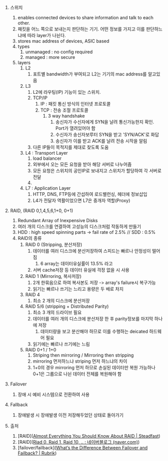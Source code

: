 1. 스위치
   1.  enables connected devices to share information and talk to each other.
   2. 패킷을 어느 쪽으로 보내는지 판단하는 기기. 어떤 정보를 가지고 이를 판단하느냐에 따라 layer가 나뉜다.
   3. stores mac address of devices, ASIC based
   4. types
      1. unmanaged : no config required
      2. managed : more secure
   5. layers
      1. L2
         1. 포트별 bandwidth가 부여되고 L2는 기기의 mac address를 알고있음
      2. L3 
         1. L2에 라우팅(IP) 기능이 있는 스위치. 
         2. TCP/IP
            1. IP : 패킷 통신 방식의 인터넷 프로토콜
            2. TCP : 전송 조절 프로토콜
               1. 3 way handshake
                  1. 송신자가 수신자에게 SYN을 날려 통신가능한지 확인. Port가 열려있어야 함
                  2. 수신자가 송신자보루터 SYN을 받고 'SYN/ACK'로 화답
                  3. 송신자가 이를 받고 ACK를 날려 전송 시작을 알림
         3. 다른 IP들이 목적지를 제대로 찾도록 도움
      3. L4 : Transport Layer
         1.  load balancer
         2. 외부에서 오는 모든 요청을 받아 해당 서버로 나누어줌
         3. 모든 요청은 스위치의 공인IP로 보내지고 스위치가 할당하여 각 서버로 전달
         4. 
      4. L7 : Application Layer
         1. HTTP, DNS, FTP등에 간섭하여 로드밸런싱, 헤더에 정보삽입
         2. L4가 전달자 역활이었으면 L7은 중개자 역할(Proxy)
   
2. RAID, (RAID 0,1,4,5,6,1+0, 0+1)

   1. Redundant Array of Inexpensive Disks
   2. 여러 개의 디스크를 연결하여 고성능의 디스크처럼 작동하게 만들기
   3. HDD : high speed spinning parts -> fail rate of 2.5% // SDD : 0.5%
   4. RAID의 종류
      1. RAID 0 (Stripping, 분산저장)
         1. 데이터를 여러 디스크에 분산저장하여 스피드는 빠르나 안정성이 떨어짐
            1. 6 array는 데이터유실률이 13.5% 라고
         2. 서버 cache저장 등 데이터 유실에 걱정 없을 시 사용
      2. RAID 1 (Mirroring, 복사저장)
         1. 2개 한묶음으로 하여 복사본도 저장 -> array's failure시 복구가능
         2. 읽기는 빠르나 쓰기는 느리고 용량은 두 배로 차지
      3. RAID 4
         1. 최소 2 개의 디스크에 분산저장
      4. RAID 5/6 (stripping + Distributed Parity)
         1. 최소 3 개의 드라이브 필요
         2. 데이터를 여러 개의 디스크에 분산저장 한 후 parity정보를 마지막 하나에 저장
            1. 데이터량을 보고 분산해야 하므로 이를 수행하는  deicated 하드웨어 필요
         3. 읽기에는 빠르나 쓰기에는 느림
      5. RAID 0+1 / 1+0
         1.  Striping then mirroring / Mirroring then stripping
         2. mirroring 먼저하느냐 striping 먼저 하느냐의 차이
         3. 1+0의 경우 mirroring 먼저 하므로 손실된 데이터만 복원 가능하나 0+1은 그룹으로 나뉜 데이터 전체를 복원해야 함

3. Failover

   1. 장애 시 예비 시스템으로 전환하여 사용

4. Fallback

   1. 장애발생 시 장애발생 이전 저장해두었던 상태로 돌아가기

      

5. 출처

   1. [RAID]([Almost Everything You Should Know About RAID | Steadfast](https://www.steadfast.net/blog/almost-everything-you-need-know-about-raid))
   2. [RAID]([Riad 0, Raid 1, Raid 10, .. : 네이버블로그 (naver.com)](https://blog.naver.com/kanglae77/220609327442))
   3. [failover/failback]([What’s the Difference Between Failover and Failback? | Rubrik](https://www.rubrik.com/insights/the-difference-between-failover-and-failback))